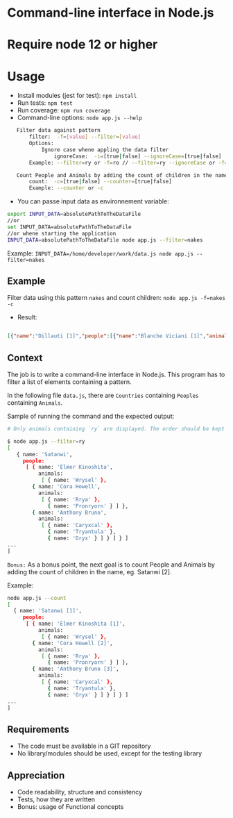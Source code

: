# Command-line interface in Node.js

# Require node 12 or higher

# Usage 
 * Install modules (jest for test): `npm install`
 * Run tests: `npm test`
 * Run coverage: `npm run coverage`
 * Command-line options: `node app.js --help` 
 ```bash
    Filter data against pattern
        filter:  -f=[value] --filter=[value]
        Options:
            Ignore case whene appling the data filter
                ignoreCase:  -i=[true|false] --ignoreCase=[true|false]
        Example: --filter=ry or -f=ro // --filter=ry --ignoreCase or -f=ry -i

    Count People and Animals by adding the count of children in the name
        count:  -c=[true|false] --counter=[true|false]
        Example: --counter or -c
  ```
  * You can passe input data as environnement variable:
  ```bash
  export INPUT_DATA=absolutePathToTheDataFile
  //or
  set INPUT_DATA=absolutePathToTheDataFile
  //or whene starting the application
  INPUT_DATA=absolutePathToTheDataFile node app.js --filter=nakes
  ```
  Example: `INPUT_DATA=/home/developer/work/data.js node app.js --filter=nakes`

## Example
Filter data using this pattern `nakes` and count children:
`node app.js -f=nakes -c`
* Result:
```json

[{"name":"Dillauti [1]","people":[{"name":"Blanche Viciani [1]","animals":[{"name":"Snakes"}]}]},{"name":"Uzuzozne [1]","people":[{"name":"Lillian Calamandrei [1]","animals":[{"name":"Snakes"}]}]},{"name":"Satanwi [2]","people":[{"name":"Elmer Kinoshita [1]","animals":[{"name":"Snakes"}]},{"name":"Cora Howell [1]","animals":[{"name":"Snakes"}]}]}]
 ```




## Context
The job is to write a command-line interface in Node.js. 
This program has to filter a list of elements containing a pattern.

In the following file `data.js`, there are `Countries` containing `Peoples` containing `Animals`.

Sample of running the command and the expected output:

```bash
# Only animals containing `ry` are displayed. The order should be kept intact

$ node app.js --filter=ry
[
   { name: 'Satanwi',
     people:
      [ { name: 'Elmer Kinoshita',
          animals:
           [ { name: 'Wrysel' },
        { name: 'Cora Howell',
          animals:
           [ { name: 'Rrya' },
             { name: 'Pronryorn' } ] },
        { name: 'Anthony Bruno',
          animals:
           [ { name: 'Caryxcal' },
             { name: 'Tryantula' },
             { name: 'Oryx' } ] } ] } ]
...
]
```

`Bonus:`
As a bonus point, the next goal is to count People and Animals by adding the count of children in the name, eg. Satanwi [2].

Example:
```bash
node app.js --count
[
  { name: 'Satanwi [1]',
     people:
      [ { name: 'Elmer Kinoshita [1]',
          animals:
           [ { name: 'Wrysel' },
        { name: 'Cora Howell [2]',
          animals:
           [ { name: 'Rrya' },
             { name: 'Pronryorn' } ] },
        { name: 'Anthony Bruno [3]',
          animals:
           [ { name: 'Caryxcal' },
             { name: 'Tryantula' },
             { name: 'Oryx' } ] } ] } ]
...
]
```

## Requirements
- The code must be available in a GIT repository
- No library/modules should be used, except for the testing library

## Appreciation
- Code readability, structure and consistency
- Tests, how they are written
- Bonus: usage of Functional concepts
